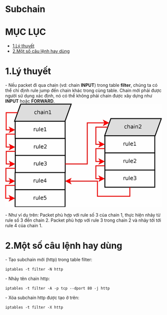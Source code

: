# Subchain

# MỤC LỤC
- [1.Lý thuyết](#1)
- [2.Một số câu lệnh hay dùng](#2)


<a name="1"></a>
# 1.Lý thuyết
\- Nếu packet đi qua chain (vd: chain **INPUT**) trong table **filter**, chúng ta có thể chỉ định rule jump đến chain khác trong cùng table. Chain mới phải được người sử dụng xác định, nó có thể không phải chain được xây dựng như **INPUT** hoặc **FORWARD**.  
<img src="../images/subchain-1.png" />

\- Như ví dụ trên: Packet phù hợp với rule số 3 của chain 1, thực hiện nhảy từ rule số 3 đến chain 2. Packet phù hợp với rule 3 trong chain 2 và nhảy tới tới rule 4 của chain 1.  


<a name="2"></a>
# 2.Một số câu lệnh hay dùng
\- Tạo subchain mới (http) trong table filter:  
```
iptables -t filter -N http
```

\- Nhảy tên chain http:  
```
iptables -t filter -A -p tcp --dport 80 -j http
```

\- Xóa subchain http được tạo ở trên:  
```
iptables -t filter -X http
```








